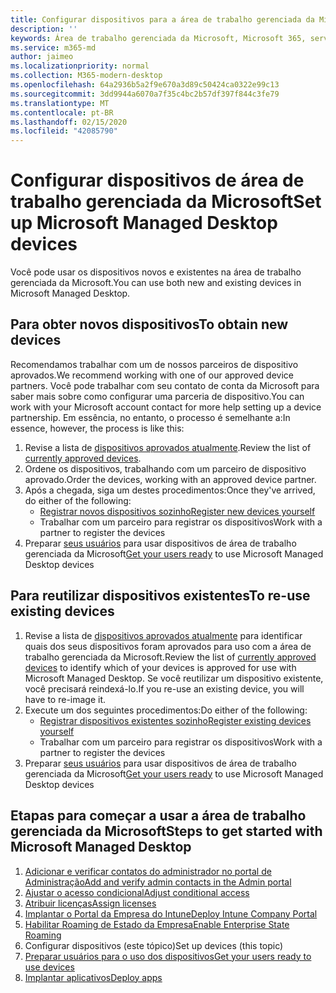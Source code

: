 ```yaml
---
title: Configurar dispositivos para a área de trabalho gerenciada da Microsoft
description: ''
keywords: Área de trabalho gerenciada da Microsoft, Microsoft 365, serviço, documentação
ms.service: m365-md
author: jaimeo
ms.localizationpriority: normal
ms.collection: M365-modern-desktop
ms.openlocfilehash: 64a2936b5a2f9e670a3d89c50424ca0322e99c13
ms.sourcegitcommit: 3dd9944a6070a7f35c4bc2b57df397f844c3fe79
ms.translationtype: MT
ms.contentlocale: pt-BR
ms.lasthandoff: 02/15/2020
ms.locfileid: "42085790"
---
```

# <a name="set-up-microsoft-managed-desktop-devices"></a><span data-ttu-id="51fcb-103">Configurar dispositivos de área de trabalho gerenciada da Microsoft</span><span class="sxs-lookup"><span data-stu-id="51fcb-103">Set up Microsoft Managed Desktop devices</span></span>

<span data-ttu-id="51fcb-104">Você pode usar os dispositivos novos e existentes na área de trabalho gerenciada da Microsoft.</span><span class="sxs-lookup"><span data-stu-id="51fcb-104">You can use both new and existing devices in Microsoft Managed Desktop.</span></span>

## <a name="to-obtain-new-devices"></a><span data-ttu-id="51fcb-105">Para obter novos dispositivos</span><span class="sxs-lookup"><span data-stu-id="51fcb-105">To obtain new devices</span></span>

<span data-ttu-id="51fcb-106">Recomendamos trabalhar com um de nossos parceiros de dispositivo aprovados.</span><span class="sxs-lookup"><span data-stu-id="51fcb-106">We recommend working with one of our approved device partners.</span></span> <span data-ttu-id="51fcb-107">Você pode trabalhar com seu contato de conta da Microsoft para saber mais sobre como configurar uma parceria de dispositivo.</span><span class="sxs-lookup"><span data-stu-id="51fcb-107">You can work with your Microsoft account contact for more help setting up a device partnership.</span></span> <span data-ttu-id="51fcb-108">Em essência, no entanto, o processo é semelhante a:</span><span class="sxs-lookup"><span data-stu-id="51fcb-108">In essence, however, the process is like this:</span></span>

1. <span data-ttu-id="51fcb-109">Revise a lista de [dispositivos aprovados atualmente](../service-description/device-list.md).</span><span class="sxs-lookup"><span data-stu-id="51fcb-109">Review the list of [currently approved devices](../service-description/device-list.md).</span></span>
2. <span data-ttu-id="51fcb-110">Ordene os dispositivos, trabalhando com um parceiro de dispositivo aprovado.</span><span class="sxs-lookup"><span data-stu-id="51fcb-110">Order the devices, working with an approved device partner.</span></span>
3. <span data-ttu-id="51fcb-111">Após a chegada, siga um destes procedimentos:</span><span class="sxs-lookup"><span data-stu-id="51fcb-111">Once they've arrived, do either of the following:</span></span>
    - [<span data-ttu-id="51fcb-112">Registrar novos dispositivos sozinho</span><span class="sxs-lookup"><span data-stu-id="51fcb-112">Register new devices yourself</span></span>](register-devices-self.md)
    - <span data-ttu-id="51fcb-113">Trabalhar com um parceiro para registrar os dispositivos</span><span class="sxs-lookup"><span data-stu-id="51fcb-113">Work with a partner to register the devices</span></span>
4. <span data-ttu-id="51fcb-114">Preparar [seus usuários](get-started-devices.md) para usar dispositivos de área de trabalho gerenciada da Microsoft</span><span class="sxs-lookup"><span data-stu-id="51fcb-114">[Get your users ready](get-started-devices.md) to use Microsoft Managed Desktop devices</span></span>

## <a name="to-re-use-existing-devices"></a><span data-ttu-id="51fcb-115">Para reutilizar dispositivos existentes</span><span class="sxs-lookup"><span data-stu-id="51fcb-115">To re-use existing devices</span></span>

1. <span data-ttu-id="51fcb-116">Revise a lista de [dispositivos aprovados atualmente](../service-description/device-list.md) para identificar quais dos seus dispositivos foram aprovados para uso com a área de trabalho gerenciada da Microsoft.</span><span class="sxs-lookup"><span data-stu-id="51fcb-116">Review the list of [currently approved devices](../service-description/device-list.md) to identify which of your devices is approved for use with Microsoft Managed Desktop.</span></span> <span data-ttu-id="51fcb-117">Se você reutilizar um dispositivo existente, você precisará reindexá-lo.</span><span class="sxs-lookup"><span data-stu-id="51fcb-117">If you re-use an existing device, you will have to re-image it.</span></span>
2. <span data-ttu-id="51fcb-118">Execute um dos seguintes procedimentos:</span><span class="sxs-lookup"><span data-stu-id="51fcb-118">Do either of the following:</span></span>
    - [<span data-ttu-id="51fcb-119">Registrar dispositivos existentes sozinho</span><span class="sxs-lookup"><span data-stu-id="51fcb-119">Register existing devices yourself</span></span>](register-reused-devices-self.md)
    - <span data-ttu-id="51fcb-120">Trabalhar com um parceiro para registrar os dispositivos</span><span class="sxs-lookup"><span data-stu-id="51fcb-120">Work with a partner to register the devices</span></span>
3. <span data-ttu-id="51fcb-121">Preparar [seus usuários](get-started-devices.md) para usar dispositivos de área de trabalho gerenciada da Microsoft</span><span class="sxs-lookup"><span data-stu-id="51fcb-121">[Get your users ready](get-started-devices.md) to use Microsoft Managed Desktop devices</span></span>

## <a name="steps-to-get-started-with-microsoft-managed-desktop"></a><span data-ttu-id="51fcb-122">Etapas para começar a usar a área de trabalho gerenciada da Microsoft</span><span class="sxs-lookup"><span data-stu-id="51fcb-122">Steps to get started with Microsoft Managed Desktop</span></span>

1. [<span data-ttu-id="51fcb-123">Adicionar e verificar contatos do administrador no portal de Administração</span><span class="sxs-lookup"><span data-stu-id="51fcb-123">Add and verify admin contacts in the Admin portal</span></span>](add-admin-contacts.md)
2. [<span data-ttu-id="51fcb-124">Ajustar o acesso condicional</span><span class="sxs-lookup"><span data-stu-id="51fcb-124">Adjust conditional access</span></span>](conditional-access.md)
3. [<span data-ttu-id="51fcb-125">Atribuir licenças</span><span class="sxs-lookup"><span data-stu-id="51fcb-125">Assign licenses</span></span>](assign-licenses.md)
4. [<span data-ttu-id="51fcb-126">Implantar o Portal da Empresa do Intune</span><span class="sxs-lookup"><span data-stu-id="51fcb-126">Deploy Intune Company Portal</span></span>](company-portal.md)
5. [<span data-ttu-id="51fcb-127">Habilitar Roaming de Estado da Empresa</span><span class="sxs-lookup"><span data-stu-id="51fcb-127">Enable Enterprise State Roaming</span></span>](enterprise-state-roaming.md)
6. <span data-ttu-id="51fcb-128">Configurar dispositivos (este tópico)</span><span class="sxs-lookup"><span data-stu-id="51fcb-128">Set up devices (this topic)</span></span>
7. [<span data-ttu-id="51fcb-129">Preparar usuários para o uso dos dispositivos</span><span class="sxs-lookup"><span data-stu-id="51fcb-129">Get your users ready to use devices</span></span>](get-started-devices.md)
8. [<span data-ttu-id="51fcb-130">Implantar aplicativos</span><span class="sxs-lookup"><span data-stu-id="51fcb-130">Deploy apps</span></span>](deploy-apps.md)
